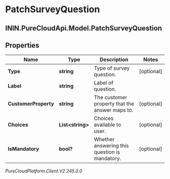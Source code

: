 # PatchSurveyQuestion

## ININ.PureCloudApi.Model.PatchSurveyQuestion

## Properties

|Name | Type | Description | Notes|
|------------ | ------------- | ------------- | -------------|
| **Type** | **string** | Type of survey question. | [optional] |
| **Label** | **string** | Label of question. | |
| **CustomerProperty** | **string** | The customer property that the answer maps to. | [optional] |
| **Choices** | **List&lt;string&gt;** | Choices available to user. | [optional] |
| **IsMandatory** | **bool?** | Whether answering this question is mandatory. | [optional] |



_PureCloudPlatform.Client.V2 245.0.0_
